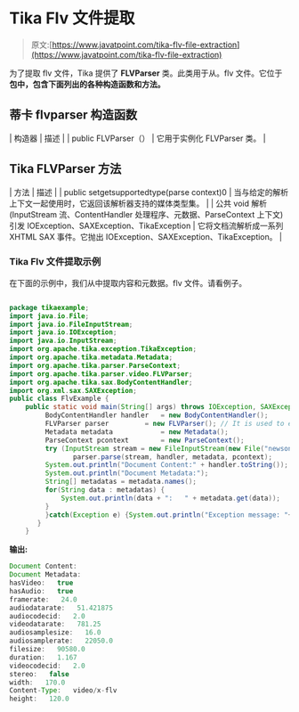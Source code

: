 # Tika Flv 文件提取

> 原文:[https://www.javatpoint.com/tika-flv-file-extraction](https://www.javatpoint.com/tika-flv-file-extraction)

为了提取 flv 文件，Tika 提供了 **FLVParser** 类。此类用于从。flv 文件。它位于**包中，包含下面列出的各种构造函数和方法。**

## 蒂卡 flvparser 构造函数

| 构造器 | 描述 |
| public FLVParser（） | 它用于实例化 FLVParser 类。 |

## Tika FLVParser 方法

| 方法 | 描述 |
| public set<mediatype>getsupportedtype(parse context)0</mediatype> | 当与给定的解析上下文一起使用时，它返回该解析器支持的媒体类型集。 |
| 公共 void 解析(InputStream 流、ContentHandler 处理程序、元数据、ParseContext 上下文)引发 IOException、SAXException、TikaException | 它将文档流解析成一系列 XHTML SAX 事件。它抛出 IOException、SAXException、TikaException。 |

### Tika Flv 文件提取示例

在下面的示例中，我们从中提取内容和元数据。flv 文件。请看例子。

```java

package tikaexample;
import java.io.File;
import java.io.FileInputStream;
import java.io.IOException;
import java.io.InputStream;
import org.apache.tika.exception.TikaException;
import org.apache.tika.metadata.Metadata;
import org.apache.tika.parser.ParseContext;
import org.apache.tika.parser.video.FLVParser;
import org.apache.tika.sax.BodyContentHandler;
import org.xml.sax.SAXException;
public class FlvExample {
	public static void main(String[] args) throws IOException, SAXException, TikaException {
		 BodyContentHandler handler   = new BodyContentHandler();
		 FLVParser parser         = new FLVParser(); // It is used to extract .flv file.
		 Metadata metadata            = new Metadata();
		 ParseContext pcontext        = new ParseContext();
		 try (InputStream stream = new FileInputStream(new File("newsong.flv"))) {
		        parser.parse(stream, handler, metadata, pcontext);
	     System.out.println("Document Content:" + handler.toString());
	     System.out.println("Document Metadata:");
	     String[] metadatas = metadata.names(); 
	     for(String data : metadatas) {
	         System.out.println(data + ":   " + metadata.get(data));  
	     }
		 }catch(Exception e) {System.out.println("Exception message: "+ e.getMessage());}
	   }
	}

```

**输出:**

```java
Document Content:
Document Metadata:
hasVideo:   true
hasAudio:   true
framerate:   24.0
audiodatarate:   51.421875
audiocodecid:   2.0
videodatarate:   781.25
audiosamplesize:   16.0
audiosamplerate:   22050.0
filesize:   90580.0
duration:   1.167
videocodecid:   2.0
stereo:   false
width:   170.0
Content-Type:   video/x-flv
height:   120.0

```